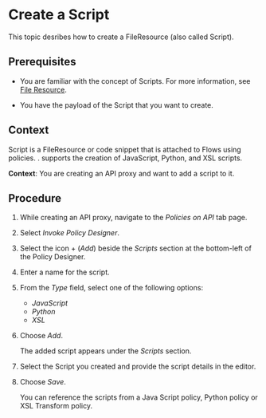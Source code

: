 <!-- loio8938a245c7ba4cf08dc1b20d4bb9b1e7 -->

# Create a Script

This topic desribes how to create a FileResource \(also called Script\).



## Prerequisites

-   You are familiar with the concept of Scripts. For more information, see [File Resource](file-resource-79299d3.md).

-   You have the payload of the Script that you want to create.




## Context

Script is a FileResource or code snippet that is attached to Flows using policies. . supports the creation of JavaScript, Python, and XSL scripts.

**Context**: You are creating an API proxy and want to add a script to it.



## Procedure

1.  While creating an API proxy, navigate to the *Policies on API* tab page.

2.  Select *Invoke Policy Designer*.

3.  Select the icon + \(*Add*\) beside the *Scripts* section at the bottom-left of the Policy Designer.

4.  Enter a name for the script.

5.  From the *Type* field, select one of the following options:

    -   *JavaScript*
    -   *Python*
    -   *XSL*

6.  Choose *Add*.

    The added script appears under the *Scripts* section.

7.  Select the Script you created and provide the script details in the editor.

8.  Choose *Save*.

    You can reference the scripts from a Java Script policy, Python policy or XSL Transform policy.


